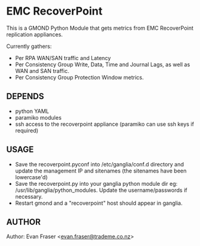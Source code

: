 EMC RecoverPoint
===============

This is a GMOND Python Module that gets metrics from EMC RecoverPoint replication appliances.

Currently gathers:
  * Per RPA WAN/SAN traffic and Latency
  * Per Consistency Group Write, Data, Time and Journal Lags, as well as WAN and SAN traffic.
  * Per Consistency Group Protection Window metrics.

## DEPENDS
  * python YAML
  * paramiko modules
  * ssh access to the recoverpoint appliance (paramiko can use ssh keys if required)

## USAGE
  * Save the recoverpoint.pyconf into /etc/ganglia/conf.d directory and update the management IP and sitenames (the sitenames have been lowercase'd)
  * Save the recoverpoint.py into your ganglia python module dir eg: /usr/lib/ganglia/python_modules.  Update the username/passwords if necessary.
  * Restart gmond and a "recoverpoint" host should appear in ganglia.

## AUTHOR

Author: Evan Fraser &lt;evan.fraser@trademe.co.nz&gt;
